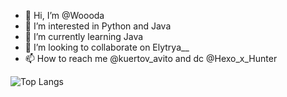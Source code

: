 - 👋 Hi, I’m @Woooda
- 👀 I’m interested in Python and Java
- 🌱 I’m currently learning Java
- 💞️ I’m looking to collaborate on Elytrya__
- 📫 How to reach me @kuertov_avito and dc @Hexo_x_Hunter

![Top Langs](https://github-readme-stats.vercel.app/api/top-langs/?username=Wooda&size_weight=0.5&count_weight=0.5)


<!---
Woooda/Woooda is a ✨ special ✨ repository because its `README.md` (this file) appears on your GitHub profile.
You can click the Preview link to take a look at your changes.
--->
